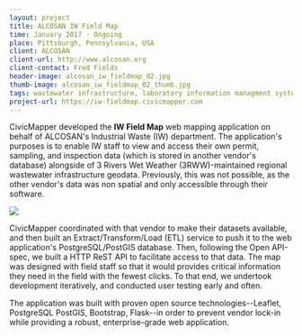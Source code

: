 ```yaml
---
layout: project
title: ALCOSAN IW Field Map
time: January 2017 - Ongoing
place: Pittsburgh, Pennsylvania, USA
client: ALCOSAN
client-url: http://www.alcosan.org
client-contact: Fred Fields
header-image: alcosan_iw_fieldmap_02.jpg
thumb-image: alcosan_iw_fieldmap_02_thumb.jpg
tags: wastewater infrastructure, laboratory information managment system, field application, research tool, systems integration, ETL, API
project-url: https://iw-fieldmap.civicmapper.com
---
```


CivicMapper developed the **IW Field Map** web mapping application on behalf of ALCOSAN's Industrial Waste (IW) department. The application's purposes is to enable IW staff to view and access their own permit, sampling, and inspection data (which is stored in another vendor's database) alongside of 3 Rivers Wet Weather (3RWW)-maintained regional wastewater infrastructure geodata. Previously, this was not possible, as the other vendor's data was non spatial and only accessible through their software.

<img class="img-responsive" src="{{site.baseurl}}/assets/img/proj/alcosan_iw_fieldmap_03.jpg"/>

CivicMapper coordinated with that vendor to make their datasets available, and then built an Extract/Transform/Load (ETL) service to push it to the web application's PostgreSQL/PostGIS database. Then, following the Open API-spec, we built a HTTP ReST API to facilitate access to that data. The map was designed with field staff so that it would provides critical information they need in the field with the fewest clicks. To that end, we undertook development iteratively, and conducted user testing early and often.

The application was built with proven open source technologies--Leaflet, PostgreSQL PostGIS, Bootstrap, Flask--in order to prevent vendor lock-in while providing a robust, enterprise-grade web application.